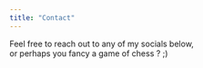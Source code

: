 ```yaml
---
title: "Contact"
---
```


Feel free to reach out to any of my socials below, <br />
or perhaps you fancy a game of chess ? ;)

